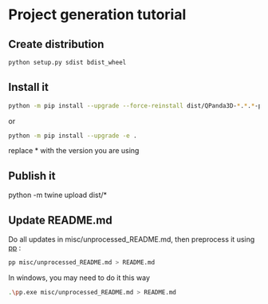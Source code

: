 # Project generation tutorial

## Create distribution

```bash
python setup.py sdist bdist_wheel
```

## Install it

```bash
python -m pip install --upgrade --force-reinstall dist/QPanda3D-*.*.*-py3-none-any.whl
```

or 

```bash
python -m pip install --upgrade -e .
```

replace * with the version you are using

## Publish it

python -m twine upload dist/*

## Update README.md

Do all updates in misc/unprocessed_README.md, then preprocess it using [pp](https://github.com/CDSoft/pp) :

```bash
pp misc/unprocessed_README.md > README.md
```

In windows, you may need to do it this way

```bash
.\pp.exe misc/unprocessed_README.md > README.md
```